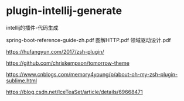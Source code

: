 # plugin-intellij-generate
intellij的插件-代码生成

spring-boot-reference-guide-zh.pdf
图解HTTP.pdf
领域驱动设计.pdf


https://hufangyun.com/2017/zsh-plugin/ 

https://github.com/chriskempson/tomorrow-theme


https://www.cnblogs.com/memory4young/p/about-oh-my-zsh-plugin-sublime.html



https://blog.csdn.net/IceTeaSet/article/details/69668471
